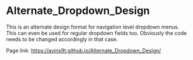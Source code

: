 # Alternate_Dropdown_Design
This is an alternate design format for navigation level dropdown menus. This can even be used for regular dropdown fields too. Obviously the code needs to be changed accordingly in that case. 

Page link: https://avins9t.github.io/Alternate_Dropdown_Design/
